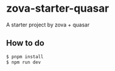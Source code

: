 # zova-starter-quasar

A starter project by zova + quasar

## How to do

``` bash
$ pnpm install
$ npm run dev
```

